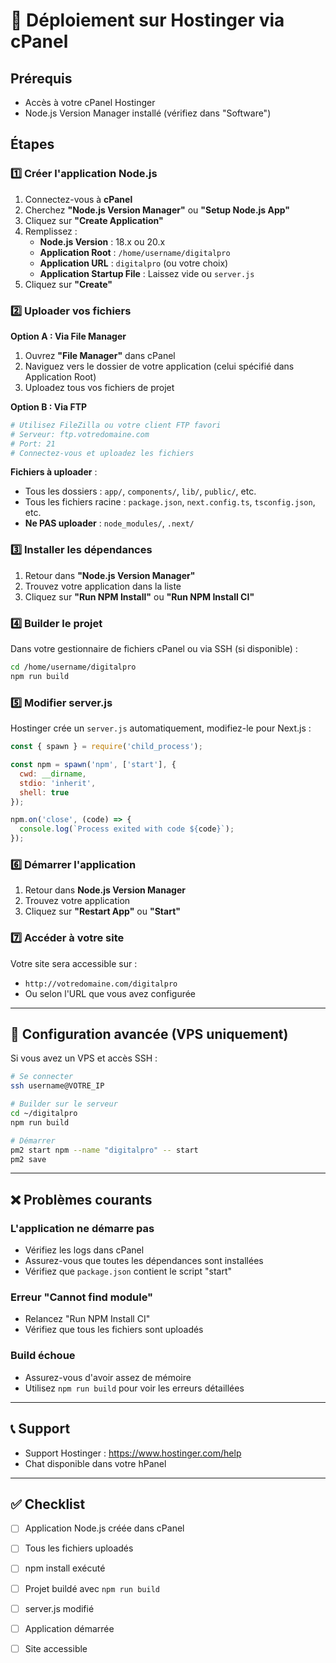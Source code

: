 # 🚀 Déploiement sur Hostinger via cPanel

## Prérequis
- Accès à votre cPanel Hostinger
- Node.js Version Manager installé (vérifiez dans "Software")

## Étapes

### 1️⃣ Créer l'application Node.js

1. Connectez-vous à **cPanel**
2. Cherchez **"Node.js Version Manager"** ou **"Setup Node.js App"**
3. Cliquez sur **"Create Application"**
4. Remplissez :
   - **Node.js Version** : 18.x ou 20.x
   - **Application Root** : `/home/username/digitalpro`
   - **Application URL** : `digitalpro` (ou votre choix)
   - **Application Startup File** : Laissez vide ou `server.js`
5. Cliquez sur **"Create"**

### 2️⃣ Uploader vos fichiers

**Option A : Via File Manager**
1. Ouvrez **"File Manager"** dans cPanel
2. Naviguez vers le dossier de votre application (celui spécifié dans Application Root)
3. Uploadez tous vos fichiers de projet

**Option B : Via FTP**
```bash
# Utilisez FileZilla ou votre client FTP favori
# Serveur: ftp.votredomaine.com
# Port: 21
# Connectez-vous et uploadez les fichiers
```

**Fichiers à uploader** :
- Tous les dossiers : `app/`, `components/`, `lib/`, `public/`, etc.
- Tous les fichiers racine : `package.json`, `next.config.ts`, `tsconfig.json`, etc.
- **Ne PAS uploader** : `node_modules/`, `.next/`

### 3️⃣ Installer les dépendances

1. Retour dans **"Node.js Version Manager"**
2. Trouvez votre application dans la liste
3. Cliquez sur **"Run NPM Install"** ou **"Run NPM Install CI"**

### 4️⃣ Builder le projet

Dans votre gestionnaire de fichiers cPanel ou via SSH (si disponible) :

```bash
cd /home/username/digitalpro
npm run build
```

### 5️⃣ Modifier server.js

Hostinger crée un `server.js` automatiquement, modifiez-le pour Next.js :

```javascript
const { spawn } = require('child_process');

const npm = spawn('npm', ['start'], {
  cwd: __dirname,
  stdio: 'inherit',
  shell: true
});

npm.on('close', (code) => {
  console.log(`Process exited with code ${code}`);
});
```

### 6️⃣ Démarrer l'application

1. Retour dans **Node.js Version Manager**
2. Trouvez votre application
3. Cliquez sur **"Restart App"** ou **"Start"**

### 7️⃣ Accéder à votre site

Votre site sera accessible sur :
- `http://votredomaine.com/digitalpro`
- Ou selon l'URL que vous avez configurée

---

## 🔧 Configuration avancée (VPS uniquement)

Si vous avez un VPS et accès SSH :

```bash
# Se connecter
ssh username@VOTRE_IP

# Builder sur le serveur
cd ~/digitalpro
npm run build

# Démarrer
pm2 start npm --name "digitalpro" -- start
pm2 save
```

---

## ❌ Problèmes courants

### L'application ne démarre pas
- Vérifiez les logs dans cPanel
- Assurez-vous que toutes les dépendances sont installées
- Vérifiez que `package.json` contient le script "start"

### Erreur "Cannot find module"
- Relancez "Run NPM Install CI"
- Vérifiez que tous les fichiers sont uploadés

### Build échoue
- Assurez-vous d'avoir assez de mémoire
- Utilisez `npm run build` pour voir les erreurs détaillées

---

## 📞 Support

- Support Hostinger : https://www.hostinger.com/help
- Chat disponible dans votre hPanel

---

## ✅ Checklist

- [ ] Application Node.js créée dans cPanel
- [ ] Tous les fichiers uploadés
- [ ] npm install exécuté
- [ ] Projet buildé avec `npm run build`
- [ ] server.js modifié
- [ ] Application démarrée
- [ ] Site accessible

